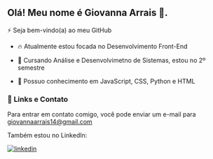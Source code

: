 
## Olá! Meu nome é Giovanna Arrais 👋.

⚡ Seja bem-vindo(a) ao meu GitHub 

- 🔥 Atualmente estou focada no Desenvolvimento Front-End

- 🔭 Cursando Análise e Desenvolvimetno de Sistemas, estou no 2º semestre 

- 🧠 Possuo conhecimento em JavaScript, CSS, Python e HTML




### 🔗 Links e Contato
Para entrar em contato comigo, você pode enviar um e-mail para giovannaarrais14@gmail.com

Também estou no LinkedIn: 

[![linkedin](https://img.shields.io/badge/linkedin-0A66C2?style=for-the-badge&logo=linkedin&logoColor=white)](https://www.linkedin.com/in/giovannaarrais/)

<!---
giovannaarrais/giovannaarrais is a ✨ special ✨ repository because its `README.md` (this file) appears on your GitHub profile.
You can click the Preview link to take a look at your changes.
--->
